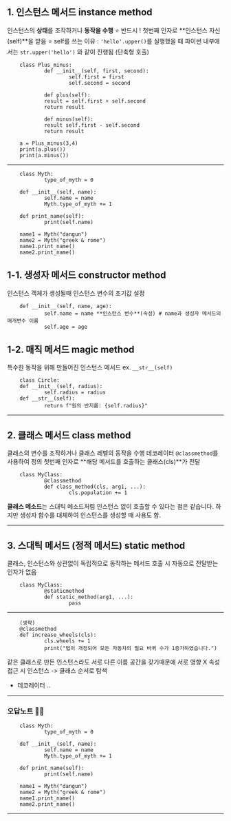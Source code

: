 ## 1. 인스턴스 메서드 instance method
인스턴스의 **상태**를 조작하거나 **동작을 수행**
⭐️ 반드시 ! 첫번째 인자로 **인스턴스 자신(self)**을 받음 ⭐️ 
self를 쓰는 이유 : `'hello'.upper()`를 실행했을 때 파이썬 내부에서는 `str.upper('hello')` 와 같이 진행됨 (단축형 호출)

        class Plus_minus:
                def __init__(self, first, second):
                        self.first = first
                        self.second = second

                def plus(self):
                result = self.first + self.second
                return result

                def minus(self):
                result self.first - self.second
                return result

        a = Plus_minus(3,4)
        print(a.plus())
        print(a.minus())
---
        class Myth:
                type_of_myth = 0

        def __init__(self, name):
                self.name = name
                Myth.type_of_myth += 1

        def print_name(self):
                print(self.name)

        name1 = Myth("dangun")
        name2 = Myth("greek & rome")
        name1.print_name()
        name2.print_name()

## 1-1. 생성자 메서드 constructor method
인스턴스 객체가 생성될때 인스턴스 변수의 초기값 설정

        def __init__(self, name, age):
                self.name = name **인스턴스 변수**(속성) # name과 생성자 메서드의 매개변수 이름
                self.age = age

## 1-2. 매직 메서드 magic method
특수한 동작을 위해 만들어진 인스턴스 메서드 
ex. `__str__(self)`

        class Circle:
        def __init__(self, radius):
                self.radius = radius
        def __str__(self):
                return f"원의 반지름: {self.radius}"


---


## 2. 클래스 메서드 class method
클래스의 변수를 조작하거나 클래스 레벨의 동작을 수행
데코레이터 `@classmethod`를 사용하여 정의
첫번째 인자로 **해당 메서드를 호출하는 클래스(cls)**가 전달

        class MyClass:
                @classmethod
                def class_method(cls, arg1, ...):
                        cls.population += 1


**클래스 메소드**는 스대틱 메소드처럼 인스턴스 없이 호출할 수 있다는 점은 같습니다. 하지만 생성자 함수를 대체하여 인스턴스를 생성할 때 사용도 함. 

---

## 3. 스대틱 메서드 (정적 메서드) static method
클래스, 인스턴스와 상관없이 독립적으로 동작하는 메서드
호출 시 자동으로 전달받는 인자가 없음

        class MyClass:
                @staticmethod
                def static_method(arg1, ...):
                        pass
---
        (생략)
        @classmethod
        def increase_wheels(cls):
                cls.wheels += 1
                print("법이 개정되어 모든 자동차의 필요 바퀴 수가 1증가하였습니다.")

같은 클래스로 만든 인스턴스라도 서로 다른 이름 공간을 갖기때문에 서로 영향 X
속성 접근 시 인스턴스 -> 클래스 순서로 탐색





+ 데코레이터 ..


---


### 오답노트 📝💯

        class Myth:
                type_of_myth = 0

        def __init__(self, name):
                self.name = name
                Myth.type_of_myth += 1

        def print_name(self):
                print(self.name)

        name1 = Myth("dangun")
        name2 = Myth("greek & rome")
        name1.print_name()
        name2.print_name()

---


       

